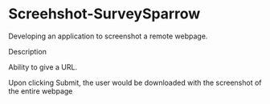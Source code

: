 # Screehshot-SurveySparrow
Developing an application to screenshot a remote webpage.


Description

Ability to give a URL.

Upon clicking Submit, the user would be downloaded with the screenshot of the entire webpage

